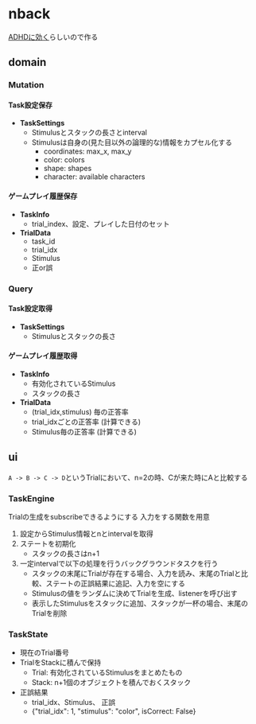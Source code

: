 # nback

[ADHDに効く](https://pmc.ncbi.nlm.nih.gov/articles/PMC6445784/)らしいので作る

## domain

### Mutation

#### Task設定保存
* **TaskSettings**
    * Stimulusとスタックの長さとinterval
    * Stimulusは自身の(見た目以外の論理的な)情報をカプセル化する
        * coordinates: max_x, max_y
        * color: colors
        * shape: shapes
        * character: available characters

#### ゲームプレイ履歴保存
* **TaskInfo**
    * trial_index、設定、プレイした日付のセット
* **TrialData**
    * task_id
    * trial_idx
    * Stimulus
    * 正or誤

### Query

#### Task設定取得
* **TaskSettings**
    * Stimulusとスタックの長さ

#### ゲームプレイ履歴取得
* **TaskInfo**
    * 有効化されているStimulus
    * スタックの長さ
* **TrialData**
    * (trial_idx,stimulus) 毎の正答率
    * trial_idxごとの正答率 (計算できる)
    * Stimulus毎の正答率 (計算できる)

## ui

`A -> B -> C -> D`というTrialにおいて、n=2の時、Cが来た時にAと比較する

### TaskEngine 
Trialの生成をsubscribeできるようにする
入力をする関数を用意

1. 設定からStimulus情報とnとintervalを取得 
2. ステートを初期化
    * スタックの長さはn+1
3. 一定intervalで以下の処理を行うバックグラウンドタスクを行う
    * スタックの末尾にTrialが存在する場合、入力を読み、末尾のTrialと比較、ステートの正誤結果に追記、入力を空にする
    * Stimulusの値をランダムに決めてTrialを生成、listenerを呼び出す
    * 表示したStimulusをスタックに追加、スタックが一杯の場合、末尾のTrialを削除

### TaskState
* 現在のTrial番号
* TrialをStackに積んで保持
    * Trial: 有効化されているStimulusをまとめたもの
    * Stack: n+1個のオブジェクトを積んでおくスタック
* 正誤結果
    * trial_idx、Stimulus、 正誤
    * {"trial_idx": 1, "stimulus": "color", isCorrect: False}
